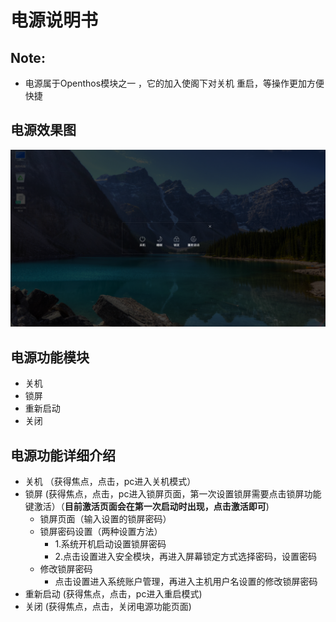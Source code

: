 # 电源说明书

## Note:
  - 电源属于Openthos模块之一 ，它的加入使阁下对关机 重启，等操作更加方便快捷

## 电源效果图
![](pic/guanji/powerMenu.png)

## 电源功能模块
  - 关机
  - 锁屏
  - 重新启动
  - 关闭

## 电源功能详细介绍
  - 关机 （获得焦点，点击，pc进入关机模式）
  - 锁屏  (获得焦点，点击，pc进入锁屏页面，第一次设置锁屏需要点击锁屏功能键激活）（**目前激活页面会在第一次启动时出现，点击激活即可**)
    - 锁屏页面（输入设置的锁屏密码）
    - 锁屏密码设置（两种设置方法）
      - 1.系统开机启动设置锁屏密码
      - 2.点击设置进入安全模块，再进入屏幕锁定方式选择密码，设置密码
    - 修改锁屏密码
      - 点击设置进入系统账户管理，再进入主机用户名设置的修改锁屏密码
  - 重新启动 (获得焦点，点击，pc进入重启模式)
  - 关闭 (获得焦点，点击，关闭电源功能页面)

